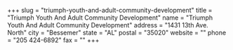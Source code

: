 +++
slug = "triumph-youth-and-adult-community-development"
title = "Triumph Youth And Adult Community Development"
name = "Triumph Youth And Adult Community Development"
address = "1431 13th Ave. North"
city = "Bessemer"
state = "AL"
postal = "35020"
website = ""
phone = "205 424-6892"
fax = ""
+++
